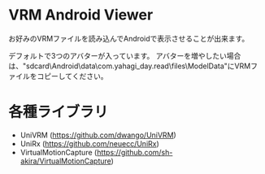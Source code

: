 # VRM Android Viewer
お好みのVRMファイルを読み込んでAndroidで表示させることが出来ます。

デフォルトで3つのアバターが入っています。
アバターを増やしたい場合は、"sdcard\Android\data\com.yahagi_day.read\files\ModelData\"にVRMファイルをコピーしてください。

# 各種ライブラリ
- UniVRM (https://github.com/dwango/UniVRM)
- UniRx (https://github.com/neuecc/UniRx)
- VirtualMotionCapture (https://github.com/sh-akira/VirtualMotionCapture)
